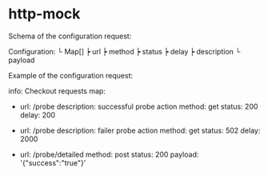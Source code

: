 ﻿# http-mock

Schema of the configuration request:

Configuration:
  └ Map[]
      ┝ url
      ┝ method
      ┝ status
      ┝ delay
      ┝ description
      └ payload

Example of the configuration request:

info: Checkout requests
map:
  - url: /probe
    description: successful probe action
    method: get
    status: 200
    delay: 200

  - url: /probe
    description: failer probe action
    method: get
    status: 502
    delay: 2000

  - url: /probe/detailed
    method: post
    status: 200
    payload: '{"success":"true"}'